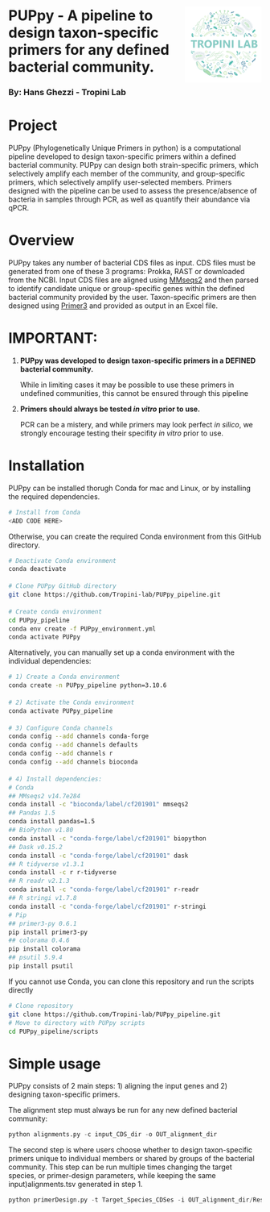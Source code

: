 # <img src="./man/figures/Tropini_Lab_logo.png" align="right" height="150" /> PUPpy - A pipeline to design taxon-specific primers for any defined bacterial community.

### By: Hans Ghezzi - Tropini Lab

# Project 

PUPpy (Phylogenetically Unique Primers in python) is a computational pipeline developed to design taxon-specific primers within a defined bacterial community. PUPpy can design both strain-specific primers, which selectively amplify each member of the community, and group-specific primers, which selectively amplify user-selected members. Primers designed with the pipeline can be used to assess the presence/absence of bacteria in samples through PCR, as well as quantify their abundance via qPCR. 

# Overview

PUPpy takes any number of bacterial CDS files as input. CDS files must be generated from one of these 3 programs: Prokka, RAST or downloaded from the NCBI. Input CDS files are aligned using [MMseqs2](https://github.com/soedinglab/MMseqs2) and then parsed to identify candidate unique or group-specific genes within the defined bacterial community provided by the user. Taxon-specific primers are then designed using [Primer3](https://primer3.org/manual.html) and provided as output in an Excel file.

# IMPORTANT:

1) **PUPpy was developed to design taxon-specific primers in a DEFINED bacterial community.** 

   While in limiting cases it may be possible to use these primers in undefined communities, this cannot be ensured through this pipeline
  
2) **Primers should always be tested *in vitro* prior to use.**
   
   PCR can be a mistery, and while primers may look perfect *in silico*, we strongly encourage testing their specifity *in vitro* prior to use.

# Installation

PUPpy can be installed thorugh Conda for mac and Linux, or by installing the required dependencies.

```sh 
# Install from Conda
<ADD CODE HERE>
```

Otherwise, you can create the required Conda environment from this GitHub directory.

```sh
# Deactivate Conda environment
conda deactivate

# Clone PUPpy GitHub directory
git clone https://github.com/Tropini-lab/PUPpy_pipeline.git

# Create conda environment
cd PUPpy_pipeline
conda env create -f PUPpy_environment.yml
conda activate PUPpy
```

Alternatively, you can manually set up a conda environment with the individual dependencies:

```sh
# 1) Create a Conda environment
conda create -n PUPpy_pipeline python=3.10.6

# 2) Activate the Conda environment
conda activate PUPpy_pipeline

# 3) Configure Conda channels
conda config --add channels conda-forge
conda config --add channels defaults
conda config --add channels r
conda config --add channels bioconda

# 4) Install dependencies:
# Conda
## MMseqs2 v14.7e284
conda install -c "bioconda/label/cf201901" mmseqs2
## Pandas 1.5
conda install pandas=1.5
## BioPython v1.80
conda install -c "conda-forge/label/cf201901" biopython
## Dask v0.15.2
conda install -c "conda-forge/label/cf201901" dask
## R tidyverse v1.3.1
conda install -c r r-tidyverse
## R readr v2.1.3
conda install -c "conda-forge/label/cf201901" r-readr
## R stringi v1.7.8
conda install -c "conda-forge/label/cf201901" r-stringi
# Pip
## primer3-py 0.6.1
pip install primer3-py
## colorama 0.4.6
pip install colorama
## psutil 5.9.4
pip install psutil
```

If you cannot use Conda, you can clone this repository and run the scripts directly

```sh
# Clone repository
git clone https://github.com/Tropini-lab/PUPpy_pipeline.git
# Move to directory with PUPpy scripts
cd PUPpy_pipeline/scripts
```

# Simple usage

PUPpy consists of 2 main steps: 1) aligning the input genes and 2) designing taxon-specific primers.

The alignment step must always be run for any new defined bacterial community:

```python
python alignments.py -c input_CDS_dir -o OUT_alignment_dir
```

The second step is where users choose whether to design taxon-specific primers unique to individual members or shared by groups of the bacterial community.
This step can be run multiple times changing the target species, or primer-design parameters, while keeping the same input)alignments.tsv generated in step 1.

```python
python primerDesign.py -t Target_Species_CDSes -i OUT_alignment_dir/ResultDB.tsv -o OUT_primerDir
```
